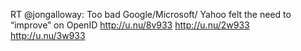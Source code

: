 <!--
id: 173497812
link: http://kevinisom.info/post/173497812/rt-jongalloway-too-bad-google-microsoft-yahoo
slug: rt-jongalloway-too-bad-google-microsoft-yahoo
date: Fri Aug 28 2009 15:28:36 GMT+1200 (NZST)
raw: {"blog_name":"kevinisom","id":173497812,"post_url":"http://kevinisom.info/post/173497812/rt-jongalloway-too-bad-google-microsoft-yahoo","slug":"rt-jongalloway-too-bad-google-microsoft-yahoo","type":"text","date":"2009-08-28 03:28:36 GMT","timestamp":1251430116,"state":"published","format":"html","reblog_key":"tC2qCAKi","tags":[],"short_url":"http://tmblr.co/Zw68YyALrtK","highlighted":[],"feed_item":"http://twitter.com/kev_nz/statuses/3588416973","from_feed_id":"650289","note_count":0,"title":null,"body":"<p>RT @jongalloway: Too bad Google/Microsoft/ Yahoo felt the need to &#8220;improve&#8221; on OpenID <a href=\"http://u.nu/8v933\" target=\"_blank\">http://u.nu/8v933</a> <a href=\"http://u.nu/2w933\" target=\"_blank\">http://u.nu/2w933</a> <a href=\"http://u.nu/3w933\" target=\"_blank\">http://u.nu/3w933</a></p>"}
publish: 2009-08-028
tags: 
title: null
-->


RT @jongalloway: Too bad Google/Microsoft/ Yahoo felt the need to
“improve” on OpenID <http://u.nu/8v933> <http://u.nu/2w933>
<http://u.nu/3w933>


